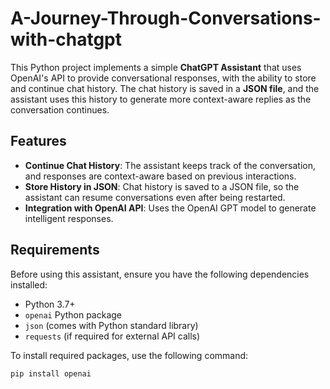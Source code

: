 # A-Journey-Through-Conversations-with-chatgpt

This Python project implements a simple **ChatGPT Assistant** that uses OpenAI's API to provide conversational responses, with the ability to store and continue chat history. The chat history is saved in a **JSON file**, and the assistant uses this history to generate more context-aware replies as the conversation continues.

## Features

- **Continue Chat History**: The assistant keeps track of the conversation, and responses are context-aware based on previous interactions.
- **Store History in JSON**: Chat history is saved to a JSON file, so the assistant can resume conversations even after being restarted.
- **Integration with OpenAI API**: Uses the OpenAI GPT model to generate intelligent responses.

## Requirements

Before using this assistant, ensure you have the following dependencies installed:

- Python 3.7+
- `openai` Python package
- `json` (comes with Python standard library)
- `requests` (if required for external API calls)

To install required packages, use the following command:

```bash
pip install openai
